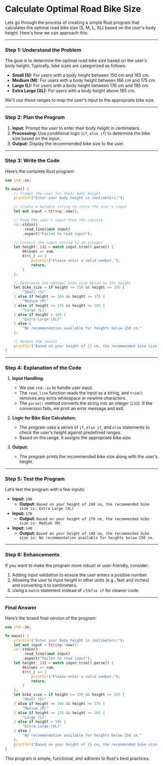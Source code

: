 # Calculate Optimal Road Bike Size

Lets go through the process of creating a simple Rust program that calculates the optimal road bike size (S, M, L, XL) based on the user's body height. Here's how we can approach this:

---

### **Step 1: Understand the Problem**
The goal is to determine the optimal road bike size based on the user's body height. Typically, bike sizes are categorized as follows:
- **Small (S):** For users with a body height between 150 cm and 165 cm.
- **Medium (M):** For users with a body height between 166 cm and 175 cm.
- **Large (L):** For users with a body height between 176 cm and 185 cm.
- **Extra Large (XL):** For users with a body height above 185 cm.

We'll use these ranges to map the user's input to the appropriate bike size.

---

### **Step 2: Plan the Program**
1. **Input:** Prompt the user to enter their body height in centimeters.
2. **Processing:** Use conditional logic (`if`, `else if`) to determine the bike size based on the input.
3. **Output:** Display the recommended bike size to the user.

---

### **Step 3: Write the Code**
Here’s the complete Rust program:

```rust
use std::io;

fn main() {
    // Prompt the user for their body height
    println!("Enter your body height in centimeters:");

    // Create a mutable string to store the user's input
    let mut input = String::new();

    // Read the user's input from the console
    io::stdin()
        .read_line(&mut input)
        .expect("Failed to read input");

    // Convert the input string to an integer
    let height: i32 = match input.trim().parse() {
        Ok(num) => num,
        Err(_) => {
            println!("Please enter a valid number.");
            return;
        }
    };

    // Determine the optimal bike size based on the height
    let bike_size = if height >= 150 && height <= 165 {
        "Small (S)"
    } else if height >= 166 && height <= 175 {
        "Medium (M)"
    } else if height >= 176 && height <= 185 {
        "Large (L)"
    } else if height > 185 {
        "Extra Large (XL)"
    } else {
        "No recommendation available for heights below 150 cm."
    };

    // Output the result
    println!("Based on your height of {} cm, the recommended bike size is: {}", height, bike_size);
}
```

---

### **Step 4: Explanation of the Code**
1. **Input Handling:**
   - We use `std::io` to handle user input.
   - The `read_line` function reads the input as a string, and `trim()` removes any extra whitespace or newline characters.
   - The `parse()` method converts the string into an integer (`i32`). If the conversion fails, we print an error message and exit.

2. **Logic for Bike Size Calculation:**
   - The program uses a series of `if`, `else if`, and `else` statements to check the user's height against predefined ranges.
   - Based on the range, it assigns the appropriate bike size.

3. **Output:**
   - The program prints the recommended bike size along with the user's height.

---

### **Step 5: Test the Program**
Let’s test the program with a few inputs:
- **Input:** `190`
  - **Output:** `Based on your height of 190 cm, the recommended bike size is: Extra Large (XL)`
- **Input:** `170`
  - **Output:** `Based on your height of 170 cm, the recommended bike size is: Medium (M)`
- **Input:** `140`
  - **Output:** `Based on your height of 140 cm, the recommended bike size is: No recommendation available for heights below 150 cm.`

---

### **Step 6: Enhancements**
If you want to make the program more robust or user-friendly, consider:
1. Adding input validation to ensure the user enters a positive number.
2. Allowing the user to input height in other units (e.g., feet and inches) and converting it to centimeters.
3. Using a `match` statement instead of `if`/`else if` for cleaner code.

---

### **Final Answer**
Here’s the boxed final version of the program:

```rust
use std::io;

fn main() {
    println!("Enter your body height in centimeters:");
    let mut input = String::new();
    io::stdin()
        .read_line(&mut input)
        .expect("Failed to read input");
    let height: i32 = match input.trim().parse() {
        Ok(num) => num,
        Err(_) => {
            println!("Please enter a valid number.");
            return;
        }
    };
    let bike_size = if height >= 150 && height <= 165 {
        "Small (S)"
    } else if height >= 166 && height <= 175 {
        "Medium (M)"
    } else if height >= 176 && height <= 185 {
        "Large (L)"
    } else if height > 185 {
        "Extra Large (XL)"
    } else {
        "No recommendation available for heights below 150 cm."
    };
    println!("Based on your height of {} cm, the recommended bike size is: {}", height, bike_size);
}
```

This program is simple, functional, and adheres to Rust's best practices.
